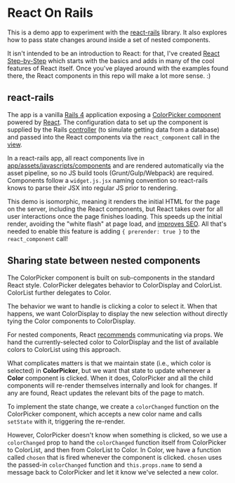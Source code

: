 # React On Rails

This is a demo app to experiment with the [react-rails](https://github.com/reactjs/react-rails) library. It also explores how to pass state changes around inside a set of nested components.

It isn't intended to be an introduction to React: for that, I've created [React Step-by-Step](https://github.com/billgathen/react-step-by-step) which starts with the basics and adds in many of the cool features of React itself. Once you've played around with the examples found there, the React components in this repo will make a lot more sense. :)

## react-rails

The app is a vanilla [Rails 4](https://github.com/rails/rails) application exposing a [ColorPicker component](app/assets/javascripts/components/color_picker.js.jsx) powered by [React](https://facebook.github.io/react/). The configuration data to set up the component is supplied by the Rails [controller](app/controllers/color_picker_controller.rb) (to simulate getting data from a database) and passed into the React components via the ```react_component``` call in the [view](app/views/color_picker/index.html.erb).

In a react-rails app, all react components live in [app/assets/javascripts/components](app/assets/javascripts/components) and are rendered automatically via the asset pipeline, so no JS build tools (Grunt/Gulp/Webpack) are required. Components follow a ```widget.js.jsx``` naming convention so react-rails knows to parse their JSX into regular JS prior to rendering.

This demo is isomorphic, meaning it renders the initial HTML for the page on the server, including the React components, but React takes over for all user interactions once the page finishes loading. This speeds up the initial render, avoiding the "white flash" at page load, and [improves SEO](http://www.sitepoint.com/isomorphic-javascript-applications/). All that's needed to enable this feature is adding ```{ prerender: true }``` to the ```react_component``` call!

## Sharing state between nested components

The ColorPicker component is built on sub-components in the standard React style. ColorPicker delegates behavior to ColorDisplay and ColorList. ColorList further delegates to Color.

The behavior we want to handle is clicking a color to select it. When that happens, we want ColorDisplay to display the new selection without directly tying the Color components to ColorDisplay.

For nested components, React [recommends](https://facebook.github.io/react/tips/communicate-between-components.html) communicating via props. We hand the currently-selected color to ColorDisplay and the list of available colors to ColorList using this approach.

What complicates matters is that we maintain state (i.e., which color is selected) in **ColorPicker**, but we want that state to update whenever a **Color** component is clicked. When it does, ColorPicker and all the child components will re-render themselves internally and look for changes. If any are found, React updates the relevant bits of the page to match.

To implement the state change, we create a ```colorChanged``` function on the ColorPicker component, which accepts a new color name and calls ```setState``` with it, triggering the re-render.

However, ColorPicker doesn't know when something is clicked, so we use a ```colorChanged``` prop to hand the ```colorChanged``` function itself from ColorPicker to ColorList, and then from ColorList to Color. In Color, we have a function called ```chosen``` that is fired whenever the component is clicked. ```chosen``` uses the passed-in ```colorChanged``` function and ```this.props.name``` to send a message back to ColorPicker and let it know we've selected a new color.
